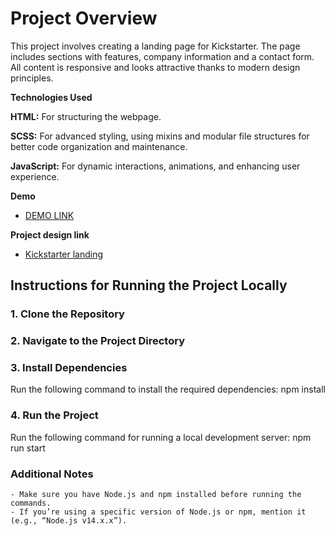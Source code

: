 # Project Overview

This project involves creating a landing page for Kickstarter. The page includes sections with features, company information and a contact form.
All content is responsive and looks attractive thanks to modern design principles.

**Technologies Used**

**HTML:** For structuring the webpage.

**SCSS:** For advanced styling, using mixins and modular file structures for better code organization and maintenance.

**JavaScript:** For dynamic interactions, animations, and enhancing user experience.

**Demo**
  - [DEMO LINK](https://serhiivoitiuk.github.io/Kickstarter_landing-page/)

**Project design link**
  - [Kickstarter landing](https://www.figma.com/design/Ujp7bCFuvuJlkn8TSbQPSZ/Kickstarter_FE-students?node-id=19655-32&node-type=canvas&t=Ne0iVCdUMOKgv39C-0)

## Instructions for Running the Project Locally

### 1. Clone the Repository
### 2. Navigate to the Project Directory
### 3. Install Dependencies
Run the following command to install the required dependencies: npm install
### 4. Run the Project
Run the following command for running a local development server: npm run start

### Additional Notes
	- Make sure you have Node.js and npm installed before running the commands.
	- If you’re using a specific version of Node.js or npm, mention it (e.g., “Node.js v14.x.x”).

